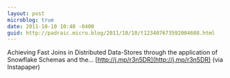 ```yaml
---
layout: post
microblog: true
date: 2011-10-10 10:40 -0400
guid: http://padraic.micro.blog/2011/10/10/t123407673592004608.html
---
```

Achieving Fast Joins in Distributed Data-Stores through the application of Snowflake Schemas and the... [http://j.mp/r3n5DR](http://j.mp/r3n5DR) (via Instapaper)
